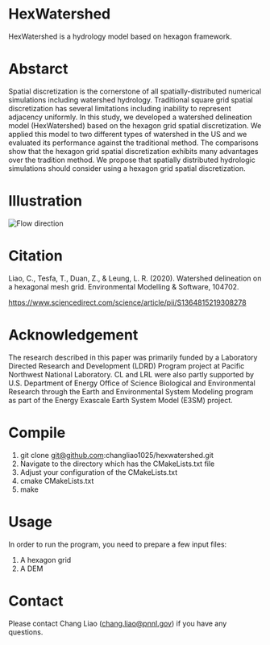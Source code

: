 # HexWatershed
HexWatershed is a hydrology model based on hexagon framework.

# Abstarct

Spatial discretization is the cornerstone of all spatially-distributed numerical simulations including watershed hydrology. Traditional square grid spatial discretization has several limitations including inability to represent adjacency uniformly. In this study, we developed a watershed delineation model (HexWatershed) based on the hexagon grid spatial discretization. We applied this model to two different types of watershed in the US and we evaluated its performance against the traditional method. The comparisons show that the hexagon grid spatial discretization exhibits many advantages over the tradition method. We propose that spatially distributed hydrologic simulations should consider using a hexagon grid spatial discretization.

# Illustration 
![Flow direction](https://github.com/changliao1025/hexwatershed/blob/master/example/cbf_flow_direction_90_full.png?raw=true)

# Citation
Liao, C., Tesfa, T., Duan, Z., & Leung, L. R. (2020). Watershed delineation on a hexagonal mesh grid. Environmental Modelling & Software, 104702.

https://www.sciencedirect.com/science/article/pii/S1364815219308278

# Acknowledgement
The research described in this paper was primarily funded by a Laboratory Directed Research and Development (LDRD) Program project at Pacific Northwest National Laboratory. CL and LRL were also partly supported by U.S. Department of Energy Office of Science Biological and Environmental Research through the Earth and Environmental System Modeling program as part of the Energy Exascale Earth System Model (E3SM) project. 

# Compile
1. git clone git@github.com:changliao1025/hexwatershed.git
2. Navigate to the directory which has the CMakeLists.txt file
3. Adjust your configuration of the CMakeLists.txt
4. cmake CMakeLists.txt
5. make

# Usage
In order to run the program, you need to prepare a few input files:
1. A hexagon grid
2. A DEM

# Contact
Please contact Chang Liao (chang.liao@pnnl.gov) if you have any questions.

